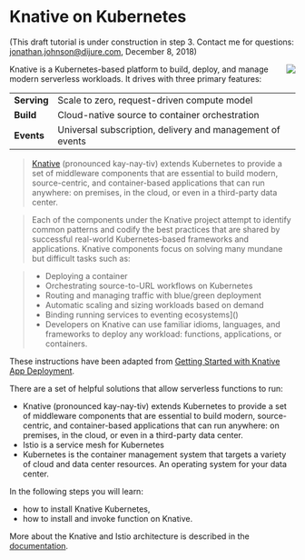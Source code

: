 # Knative on Kubernetes #

(This draft tutorial is under construction in step 3. Contact me for questions: jonathan.johnson@dijure.com, December 8, 2018)

<img align="right" src="/javajon/courses/kubernetes-serverless/knative/assets/knative.png">

Knative is a Kubernetes-based platform to build, deploy, and manage modern serverless workloads. It drives with three primary features:

|   |   |
|---|---|
| **Serving** | Scale to zero, request-driven compute model |
| **Build**   | Cloud-native source to container orchestration |
| **Events**  | Universal subscription, delivery and management of events |

> [Knative](https://github.com/knative/docs) (pronounced kay-nay-tiv) extends Kubernetes to provide a set of middleware components that are essential to build modern, source-centric, and container-based applications that can run anywhere: on premises, in the cloud, or even in a third-party data center.

> Each of the components under the Knative project attempt to identify common patterns and codify the best practices that are shared by successful real-world Kubernetes-based frameworks and applications. Knative components focus on solving many mundane but difficult tasks such as:

> - Deploying a container
> - Orchestrating source-to-URL workflows on Kubernetes
> - Routing and managing traffic with blue/green deployment
> - Automatic scaling and sizing workloads based on demand
> - Binding running services to eventing ecosystems]()
> - Developers on Knative can use familiar idioms, languages, and frameworks to deploy any workload: functions, applications, or containers.

These instructions have been adapted from [Getting Started with Knative App Deployment](https://github.com/knative/docs/blob/master/install/getting-started-knative-app.md).

There are a set of helpful solutions that allow serverless functions to run:

- Knative (pronounced kay-nay-tiv) extends Kubernetes to provide a set of middleware components that are essential to build modern, source-centric, and container-based applications that can run anywhere: on premises, in the cloud, or even in a third-party data center.
- Istio is a service mesh for Kubernetes
- Kubernetes is the container management system that targets a variety of cloud and data center resources. An operating system for your data center.

In the following steps you will learn:

- how to install Knative Kubernetes,
- how to install and invoke function on Knative.

More about the Knative and Istio architecture is described in the [documentation](https://github.com/knative/docs).
